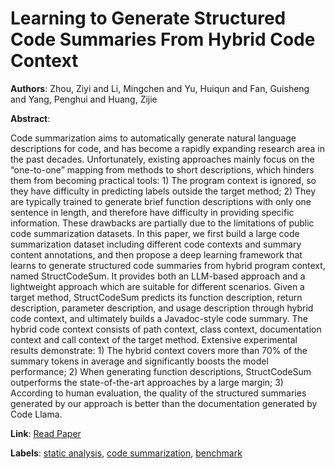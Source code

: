# Learning to Generate Structured Code Summaries From Hybrid Code Context

**Authors**: Zhou, Ziyi and Li, Mingchen and Yu, Huiqun and Fan, Guisheng and Yang, Penghui and Huang, Zijie

**Abstract**:

Code summarization aims to automatically generate natural language descriptions for code, and has become a rapidly expanding research area in the past decades. Unfortunately, existing approaches mainly focus on the “one-to-one” mapping from methods to short descriptions, which hinders them from becoming practical tools: 1) The program context is ignored, so they have difficulty in predicting labels outside the target method; 2) They are typically trained to generate brief function descriptions with only one sentence in length, and therefore have difficulty in providing specific information. These drawbacks are partially due to the limitations of public code summarization datasets. In this paper, we first build a large code summarization dataset including different code contexts and summary content annotations, and then propose a deep learning framework that learns to generate structured code summaries from hybrid program context, named StructCodeSum. It provides both an LLM-based approach and a lightweight approach which are suitable for different scenarios. Given a target method, StructCodeSum predicts its function description, return description, parameter description, and usage description through hybrid code context, and ultimately builds a Javadoc-style code summary. The hybrid code context consists of path context, class context, documentation context and call context of the target method. Extensive experimental results demonstrate: 1) The hybrid context covers more than 70\% of the summary tokens in average and significantly boosts the model performance; 2) When generating function descriptions, StructCodeSum outperforms the state-of-the-art approaches by a large margin; 3) According to human evaluation, the quality of the structured summaries generated by our approach is better than the documentation generated by Code Llama.

**Link**: [Read Paper](https://doi.org/10.1109/TSE.2024.3439562)

**Labels**: [static analysis](../../labels/static_analysis.md), [code summarization](../../labels/code_summarization.md), [benchmark](../../labels/benchmark.md)
